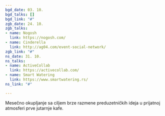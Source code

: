 ```yaml
---
bgd_date: 03. 10.
bgd_talks: []
bgd_link: "#"
zgb_date: 24. 10.
zgb_talks:
- name: Nogosh
  link: https://nogosh.com/
- name: Cinderella
  link: http://ag04.com/event-social-network/
zgb_link: "#"
ns_date: 31. 10.
ns_talks:
- name: ActiveCollab
  link: https://activecollab.com/
- name: Smart Watering
  link: https://www.smartwatering.rs/
ns_link: "#"

---
```

Mesečno okupljanje sa ciljem brze razmene preduzetničkih ideja u prijatnoj atmosferi prve jutarnje kafe.